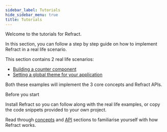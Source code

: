 ```yaml
---
sidebar_label: Tutorials
hide_sidebar_menu: true
title: Tutorials
---
```


Welcome to the tutorials for Refract.

In this section, you can follow a step by step guide on how to implement Refract in a real life scenario.

This section contains 2 real life scenarios:
- [Building a counter component](../Tutorials/counter-app.md)
- [Setting a global theme for your application](../Tutorials/global-theme.md)

Both these examples will implement the 3 core concepts and Refract APIs.

Before you start


Install Refract so you can follow along with the real life examples, or copy the code snippets provided to your own project.

Read through [concepts](../concepts/) and [API](../API/) sections to familiarise yourself with how Refract works.